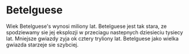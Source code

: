 # Betelguese

Wiek Betelguese's wynosi miliony lat. Betelguese jest tak stara, ze spodziewamy
sie jej eksplozji w przeciagu nastepnych dziesieciu tysiecy lat. Mniejsze
gwiazdy zyja ok cztery tryliony lat. Betelguese jako wielka gwiazda starzeje sie
szybciej.
